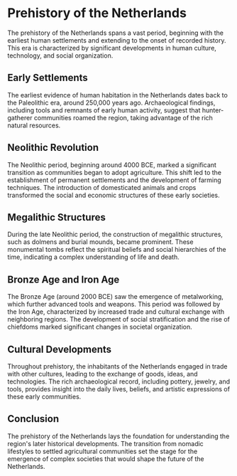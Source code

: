 # Prehistory of the Netherlands

The prehistory of the Netherlands spans a vast period, beginning with the earliest human settlements and extending to the onset of recorded history. This era is characterized by significant developments in human culture, technology, and social organization.

## Early Settlements

The earliest evidence of human habitation in the Netherlands dates back to the Paleolithic era, around 250,000 years ago. Archaeological findings, including tools and remnants of early human activity, suggest that hunter-gatherer communities roamed the region, taking advantage of the rich natural resources.

## Neolithic Revolution

The Neolithic period, beginning around 4000 BCE, marked a significant transition as communities began to adopt agriculture. This shift led to the establishment of permanent settlements and the development of farming techniques. The introduction of domesticated animals and crops transformed the social and economic structures of these early societies.

## Megalithic Structures

During the late Neolithic period, the construction of megalithic structures, such as dolmens and burial mounds, became prominent. These monumental tombs reflect the spiritual beliefs and social hierarchies of the time, indicating a complex understanding of life and death.

## Bronze Age and Iron Age

The Bronze Age (around 2000 BCE) saw the emergence of metalworking, which further advanced tools and weapons. This period was followed by the Iron Age, characterized by increased trade and cultural exchange with neighboring regions. The development of social stratification and the rise of chiefdoms marked significant changes in societal organization.

## Cultural Developments

Throughout prehistory, the inhabitants of the Netherlands engaged in trade with other cultures, leading to the exchange of goods, ideas, and technologies. The rich archaeological record, including pottery, jewelry, and tools, provides insight into the daily lives, beliefs, and artistic expressions of these early communities.

## Conclusion

The prehistory of the Netherlands lays the foundation for understanding the region's later historical developments. The transition from nomadic lifestyles to settled agricultural communities set the stage for the emergence of complex societies that would shape the future of the Netherlands.